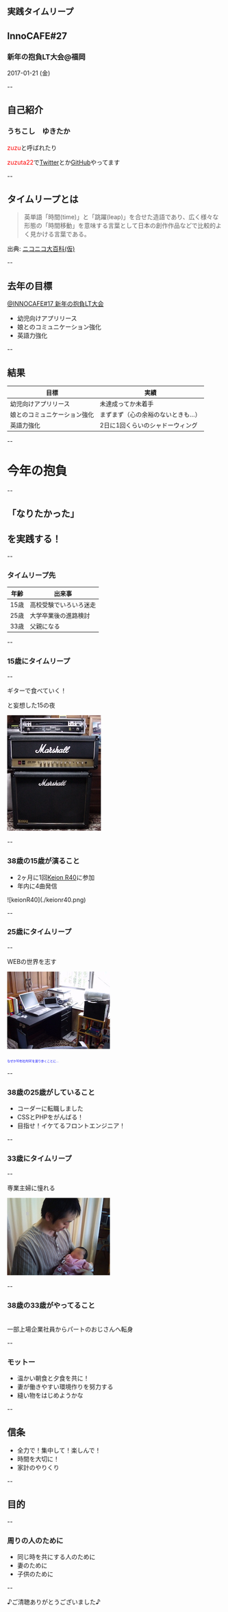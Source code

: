 # <span style="font-size: 70%;">実践タイムリープ</span>
## InnoCAFE#27
### 新年の抱負LT大会@福岡
2017-01-21 (金)

--

## 自己紹介
### うちこし　ゆきたか

<span style="color:red;">zuzu</span>と呼ばれたり

<span style="color:red;">zuzuta22</span>で[Twitter](http://twitter.com/zuzuta22)とか[GitHub](https://github.com/zuzuta22)やってます

--

## タイムリープとは

> 英単語「時間(time)」と「跳躍(leap)」を合せた造語であり、広く様々な形態の「時間移動」を意味する言葉として日本の創作作品などで比較的よく見かける言葉である。

<span style="text-align:right;">出典: [ニコニコ大百科(仮)](http://dic.nicovideo.jp/a/%E3%82%BF%E3%82%A4%E3%83%A0%E3%83%AA%E3%83%BC%E3%83%97)</span>

--
## 去年の目標
[@INNOCAFE#17 新年の抱負LT大会](https://innovator.doorkeeper.jp/events/36619)
- 幼児向けアプリリース
- 娘とのコミュニケーション強化
- 英語力強化

--

## 結果
| 目標 | 実績 |
|------|------|
|幼児向けアプリリース|未達成ってか未着手|
|娘とのコミュニケーション強化|まずまず（心の余裕のないときも…）|
|英語力強化|2日に1回くらいのシャドーウィング|


--

# 今年の抱負

--

## 「なりたかった」

## を実践する！

--

### タイムリープ先
|年齢|出来事|
|--|--|
|15歳|高校受験でいろいろ迷走|
|25歳|大学卒業後の進路検討|
|33歳|父親になる|

--

### 15歳にタイムリープ

--

ギターで食べていく！

と妄想した15の夜

![15歳の部屋](./2001_MyRoom_0003.jpg)

--

### 38歳の15歳が演ること

- 2ヶ月に1回[Keion R40](http://xn--pckl3d1a2lubxd.com/)に参加
- 年内に4曲発信

<span style="border-style:0;">
![keionR40](./keionr40.png)
</span>

--

### 25歳にタイムリープ

--

WEBの世界を志す

![25歳の部屋](./2001_MyRoom_0005.JPG)

<span style="font-size: 50%; color:blue">
なぜか10年社内SEを渡り歩くことに...
</span>

--

### 38歳の25歳がしていること

- コーダーに転職しました
- CSSとPHPをがんばる！
- 目指せ！イケてるフロントエンジニア！

--

### 33歳にタイムリープ

--

専業主婦に憧れる

![33歳の写真](./20110612-175806.jpg)

--

###  38歳の33歳がやってること

<br>
一部上場企業社員からパートのおじさんへ転身

--

### モットー
- 温かい朝食と夕食を共に！
- 妻が働きやすい環境作りを努力する
- 縫い物をはじめようかな

--

## 信条
- 全力で！集中して！楽しんで！
- 時間を大切に！
- 家計のやりくり

--

## 目的

--

### 周りの人のために
- 同じ時を共にする人のために
- 妻のために
- 子供のために

--

♪ご清聴ありがとうございました♪
